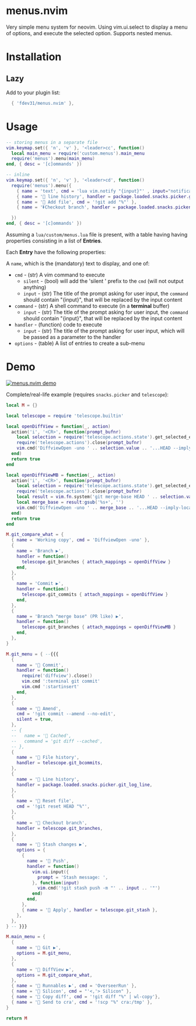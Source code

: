# menus.nvim
Very simple menu system for neovim.
Using vim.ui.select to display a menu of options, and execute the selected option.
Supports nested menus.

# Installation

## Lazy

Add to your plugin list:

```lua
  { 'fdev31/menus.nvim' },
```

# Usage

```lua
-- storing menus in a separate file
vim.keymap.set({ 'n', 'v' }, '<leader>cc', function()
  local main_menu = require('custom.menus').main_menu
  require('menus').menu(main_menu)
end, { desc = '[c]ommands' })

-- inline
vim.keymap.set({ 'n', 'v' }, '<leader>cd', function()
  require('menus').menu({
    { name = 'text', cmd = 'lua vim.notify "{input}"' , input="notification" },
    { name = ' line history', handler = package.loaded.snacks.picker.git_log_line },
    { name = ' Add file', cmd = '!git add "%"' },
    { name = '⏬Checkout branch', handler = package.loaded.snacks.picker.git_branches },

  })
end, { desc = '[c]ommands' })
```

Assuming a `lua/custom/menus.lua` file is present, with a table having having properties consisting in a list of **Entries**.

Each **Entry** have the following properties:

A `name`, which is the (mandatory) text to display, and one of:

- `cmd` - (str) A vim command to execute
  - `silent` - (bool) will add the 'silent ' prefix to the `cmd` (will not output anything)
  - `input` - (str) The title of the prompt asking for user input, the `command` should contain "{input}", that will be replaced by the input content
- `command` - (str) A shell command to execute (in a **terminal** buffer)
  - `input` - (str) The title of the prompt asking for user input, the `command` should contain "{input}", that will be replaced by the input content
- `handler` - (function) code to execute
  - `input` - (str) The title of the prompt asking for user input, which will be passed as a parameter to the handler
- `options` - (table) A list of entries to create a sub-menu

# Demo

[![menus.nvim demo](https://img.youtube.com/vi/BvoI3mE9rFs/0.jpg)](https://www.youtube.com/watch?v=BvoI3mE9rFs)

Complete/real-life example (requires `snacks.picker` and `telescope`):

```lua
local M = {}

local telescope = require 'telescope.builtin'

local openDiffView = function(_, action)
  action('i', '<CR>', function(prompt_bufnr)
    local selection = require('telescope.actions.state').get_selected_entry()
    require('telescope.actions').close(prompt_bufnr)
    vim.cmd('DiffviewOpen -uno ' .. selection.value .. '...HEAD --imply-local')
  end)
  return true
end

local openDiffViewMB = function(_, action)
  action('i', '<CR>', function(prompt_bufnr)
    local selection = require('telescope.actions.state').get_selected_entry()
    require('telescope.actions').close(prompt_bufnr)
    local result = vim.fn.system('git merge-base HEAD ' .. selection.value)
    local merge_base = result:gsub('%s+', '')
    vim.cmd('DiffviewOpen -uno ' .. merge_base .. '...HEAD --imply-local')
  end)
  return true
end

M.git_compare_what = {
  { name = 'Working copy', cmd = 'DiffviewOpen -uno' },
  {
    name = 'Branch ▶',
    handler = function()
      telescope.git_branches { attach_mappings = openDiffView }
    end,
  },
  {
    name = 'Commit ▶',
    handler = function()
      telescope.git_commits { attach_mappings = openDiffView }
    end,
  },
  {
    name = 'Branch "merge base" (PR like) ▶',
    handler = function()
      telescope.git_branches { attach_mappings = openDiffViewMB }
    end,
  },
}

M.git_menu = { --{{{
  {
    name = ' Commit',
    handler = function()
      require('diffview').close()
      vim.cmd ':terminal git commit'
      vim.cmd ':startinsert'
    end,
  },
  {
    name = ' Amend',
    cmd = '!git commit --amend --no-edit',
    silent = true,
  },
  -- {
  --   name = ' Cached',
  --   command = 'git diff --cached',
  -- },
  {
    name = ' File history',
    handler = telescope.git_bcommits,
  },
  {
    name = ' Line history',
    handler = package.loaded.snacks.picker.git_log_line,
  },
  {
    name = ' Reset file',
    cmd = '!git reset HEAD "%"',
  },
  {
    name = ' Checkout branch',
    handler = telescope.git_branches,
  },
  {
    name = ' Stash changes ▶',
    options = {
      {
        name = ' Push',
        handler = function()
          vim.ui.input({
            prompt = 'Stash message: ',
          }, function(input)
            vim.cmd('!git stash push -m "' .. input .. '"')
          end)
        end,
      },
      { name = '󰋺 Apply', handler = telescope.git_stash },
    },
  },
} -- }}}

M.main_menu = {
  {
    name = ' Git ▶',
    options = M.git_menu,
  },
  {
    name = ' DiffView ▶',
    options = M.git_compare_what,
  },
  { name = ' Runnables ▶', cmd = 'OverseerRun' },
  { name = ' Silicon', cmd = "'<,'> Silicon" },
  { name = ' Copy diff', cmd = '!git diff "%" | wl-copy'},
  { name = ' Send to cra', cmd = '!scp "%" cra:/tmp' },
}

return M
```

